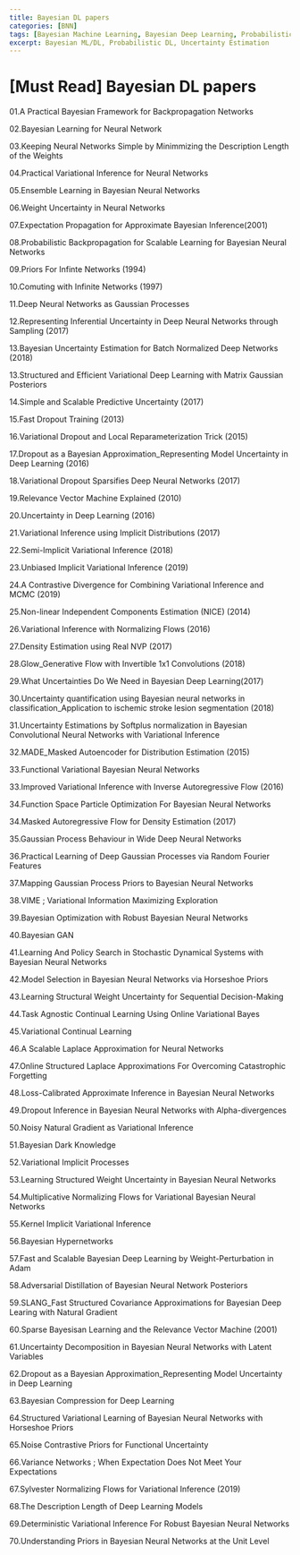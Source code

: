 ```yaml
---
title: Bayesian DL papers
categories: [BNN]
tags: [Bayesian Machine Learning, Bayesian Deep Learning, Probabilistic Deep Learning, Uncertainty Estimation]
excerpt: Bayesian ML/DL, Probabilistic DL, Uncertainty Estimation
---
```


# [Must Read] Bayesian DL papers

01.A Practical Bayesian Framework for Backpropagation Networks

02.Bayesian Learning for Neural Network

03.Keeping Neural Networks Simple by Minimmizing the Description Length of the Weights

04.Practical Variational Inference for Neural Networks

05.Ensemble Learning in Bayesian Neural Networks

06.Weight Uncertainty in Neural Networks

07.Expectation Propagation for Approximate Bayesian Inference(2001)

08.Probabilistic Backpropagation for Scalable Learning for Bayesian Neural Networks

09.Priors For Infinte Networks (1994)

10.Comuting with Infinite Networks (1997)

11.Deep Neural Networks as Gaussian Processes

12.Representing Inferential Uncertainty in Deep Neural Networks through Sampling (2017)

13.Bayesian Uncertainty Estimation for Batch Normalized Deep Networks (2018)

13.Structured and Efficient Variational Deep Learning with Matrix Gaussian Posteriors

14.Simple and Scalable Predictive Uncertainty (2017)

15.Fast Dropout Training (2013)

16.Variational Dropout and Local Reparameterization Trick (2015)

17.Dropout as a Bayesian Approximation_Representing Model Uncertainty in Deep Learning (2016)

18.Variational Dropout Sparsifies Deep Neural Networks (2017)

19.Relevance Vector Machine Explained (2010)

20.Uncertainty in Deep Learning (2016)

21.Variational Inference using Implicit Distributions (2017)

22.Semi-Implicit Variational Inference (2018)

23.Unbiased Implicit Variational Inference (2019)

24.A Contrastive Divergence for Combining Variational Inference and MCMC (2019)

25.Non-linear Independent Components Estimation (NICE) (2014)

26.Variational Inference with Normalizing Flows (2016)

27.Density Estimation using Real NVP (2017)

28.Glow_Generative Flow with Invertible 1x1 Convolutions (2018)

29.What Uncertainties Do We Need in Bayesian Deep Learning(2017)

30.Uncertainty quantification using Bayesian neural networks in classification_Application to ischemic stroke lesion segmentation (2018)

31.Uncertainty Estimations by Softplus normalization in Bayesian Convolutional Neural Networks with Variational Inference

32.MADE_Masked Autoencoder for Distribution Estimation (2015)

33.Functional Variational Bayesian Neural Networks

33.Improved Variational Inference with Inverse Autoregressive Flow (2016)

34.Function Space Particle Optimization For Bayesian Neural Networks

34.Masked Autoregressive Flow for Density Estimation (2017)

35.Gaussian Process Behaviour in Wide Deep Neural Networks

36.Practical Learning of Deep Gaussian Processes via Random Fourier Features

37.Mapping Gaussian Process Priors to Bayesian Neural Networks

38.VIME ; Variational Information Maximizing Exploration

39.Bayesian Optimization with Robust Bayesian Neural Networks

40.Bayesian GAN

41.Learning And Policy Search in Stochastic Dynamical Systems with Bayesian Neural Networks

42.Model Selection in Bayesian Neural Networks via Horseshoe Priors

43.Learning Structural Weight Uncertainty for Sequential Decision-Making

44.Task Agnostic Continual Learning Using Online Variational Bayes

45.Variational Continual Learning

46.A Scalable Laplace Approximation for Neural Networks

47.Online Structured Laplace Approximations For Overcoming Catastrophic Forgetting

48.Loss-Calibrated Approximate Inference in Bayesian Neural Networks

49.Dropout Inference in Bayesian Neural Networks with Alpha-divergences

50.Noisy Natural Gradient as Variational Inference

51.Bayesian Dark Knowledge

52.Variational Implicit Processes

53.Learning Structured Weight Uncertainty in Bayesian Neural Networks

54.Multiplicative Normalizing Flows for Variational Bayesian Neural Networks

55.Kernel Implicit Variational Inference

56.Bayesian Hypernetworks

57.Fast and Scalable Bayesian Deep Learning by Weight-Perturbation in Adam

58.Adversarial Distillation of Bayesian Neural Network Posteriors

59.SLANG_Fast Structured Covariance Approximations for Bayesian Deep Learing with Natural Gradient

60.Sparse Bayesisan Learning and the Relevance Vector Machine (2001)

61.Uncertainty Decomposition in Bayesian Neural Networks with Latent Variables

62.Dropout as a Bayesian Approximation_Representing Model Uncertainty in Deep Learning

63.Bayesian Compression for Deep Learning

64.Structured Variational Learning of Bayesian Neural Networks with Horseshoe Priors

65.Noise Contrastive Priors for Functional Uncertainty

66.Variance Networks ; When Expectation Does Not Meet Your Expectations

67.Sylvester Normalizing Flows for Variational Inference (2019)

68.The Description Length of Deep Learning Models

69.Deterministic Variational Inference For Robust Bayesian Neural Networks

70.Understanding Priors in Bayesian Neural Networks at the Unit Level